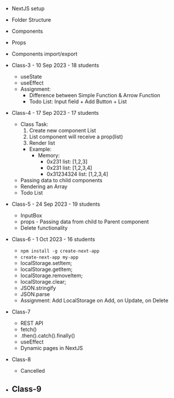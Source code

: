 - NextJS setup
- Folder Structure
- Components
- Props
- Components import/export

- Class-3 - 10 Sep 2023 - 18 students

  - useState
  - useEffect
  - Assignment:
    - Difference between Simple Function & Arrow Function
    - Todo List: Input field + Add Button + List

- Class-4 - 17 Sep 2023 - 17 students

  - Class Task:
    1. Create new component List
    2. List component will receive a prop(list)
    3. Render list
    - Example:
      - Memory:
        - 0x231 list: [1,2,3]
        - 0x231 list: [1,2,3,4]
        - 0x31234324 list: [1,2,3,4]
  - Passing data to child components
  - Rendering an Array
  - Todo List

- Class-5 - 24 Sep 2023 - 19 students

  - InputBox
  - props - Passing data from child to Parent component
  - Delete functionality

- Class-6 - 1 Oct 2023 - 16 students

  - `npm install -g create-next-app`
  - `create-next-app my-app`
  - localStorage.setItem;
  - localStorage.getItem;
  - localStorage.removeItem;
  - localStorage.clear;
  - JSON.stringify
  - JSON.parse
  - Assignment: Add LocalStorage on Add, on Update, on Delete

- Class-7

  - REST API
  - fetch()
  - .then().catch().finally()
  - useEffect
  - Dynamic pages in NextJS

- Class-8
  - Cancelled

- Class-9
  - 
